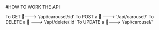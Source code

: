 #HOW TO WORK THE API

To GET 📸---> '/api/carousel/:id'
To POST a 📸 ---> '/api/carousel/'
To DELETE a 📸 ---> '/api/delete/:id'
To UPDATE a 📸---> '/api/carousel/'